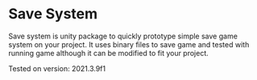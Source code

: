 
# Save System

Save system is unity package to quickly prototype simple save game system on your project.
It uses binary files to save game and tested with running game although it can be modified to fit your project.

Tested on version: 2021.3.9f1